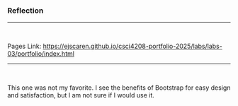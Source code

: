<h3>Reflection</h3>

<hr><br>

Pages Link: https://ejscaren.github.io/csci4208-portfolio-2025/labs/labs-03/portfolio/index.html

<hr><br>

This one was not my favorite. I see the benefits of Bootstrap for easy design and satisfaction, but I am not sure if I would use it.
